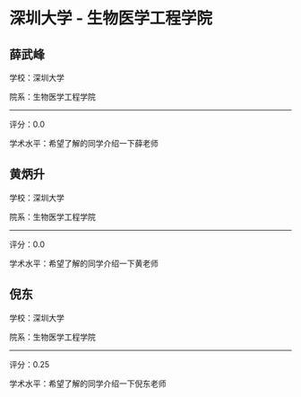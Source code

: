 # 深圳大学 - 生物医学工程学院

## 薛武峰

学校：深圳大学

院系：生物医学工程学院

* * *

评分：0.0

学术水平：希望了解的同学介绍一下薛老师

## 黄炳升

学校：深圳大学

院系：生物医学工程学院

* * *

评分：0.0

学术水平：希望了解的同学介绍一下黄老师

## 倪东

学校：深圳大学

院系：生物医学工程学院

* * *

评分：0.25

学术水平：希望了解的同学介绍一下倪东老师